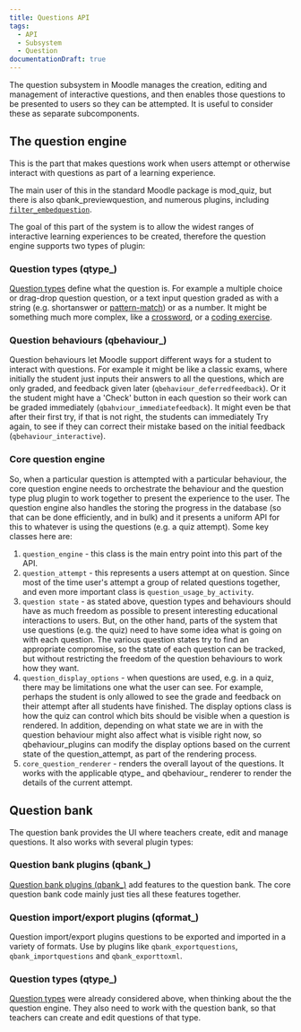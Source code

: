 ```yaml
---
title: Questions API
tags:
  - API
  - Subsystem
  - Question
documentationDraft: true
---
```


The question subsystem in Moodle manages the creation, editing and management of interactive questions, and then enables those questions to be presented to users so they can be attempted. It is useful to consider these as separate subcomponents.

## The question engine

This is the part that makes questions work when users attempt or otherwise interact with questions as part of a learning experience.

The main user of this in the standard Moodle package is mod_quiz, but there is also qbank_previewquestion, and numerous plugins, including [`filter_embedquestion`](https://moodle.org/plugins/filter_embedquestion).

The goal of this part of the system is to allow the widest ranges of interactive learning experiences to be created, therefore the question engine supports two types of plugin:

### Question types (qtype_)

[Question types](../../plugintypes/qtype/index.md) define what the question is. For example a multiple choice or drag-drop question question, or a text input question graded as with a string (e.g. shortanswer or [pattern-match](https://moodle.org/plugins/qtype_pmatch)) or as a number. It might be something much more complex, like a [crossword](https://moodle.org/plugins/qtype_crossword), or a [coding exercise](https://moodle.org/plugins/qtype_coderunner).

### Question behaviours (qbehaviour_)

Question behaviours let Moodle support different ways for a student to interact with questions. For example it might be like a classic exams, where initially the student just inputs their answers to all the questions, which are only graded, and feedback given later (`qbehaviour_deferredfeedback`). Or it the student might have a 'Check' button in each question so their work can be graded immediately (`qbahviour_immediatefeedback`). It might even be that after their first try, if that is not right, the students can immediately Try again, to see if they can correct their mistake based on the initial feedback (`qbehaviour_interactive`).

### Core question engine

So, when a particular question is attempted with a particular behaviour, the core question engine needs to orchestrate the behaviour and the question type plug plugin to work together to present the experience to the user. The question engine also handles the storing the progress in the database (so that can be done efficiently, and in bulk) and it presents a uniform API for this to whatever is using the questions (e.g. a quiz attempt). Some key classes here are:

1. `question_engine` - this class is the main entry point into this part of the API.
2. `question_attempt` - this represents a users attempt at on question. Since most of the time user's attempt a group of related questions together, and even more important class is `question_usage_by_activity`.
3. `question state` - as stated above, question types and behaviours should have as much freedom as possible to present interesting educational interactions to users. But, on the other hand, parts of the system that use questions (e.g. the quiz) need to have some idea what is going on with each question. The various question states try to find an appropriate compromise, so the state of each question can be tracked, but without restricting the freedom of the question behaviours to work how they want.
4. `question_display_options` - when questions are used, e.g. in a quiz, there may be limitations one what the user can see. For example, perhaps the student is only allowed to see the grade and feedback on their attempt after all students have finished. The display options class is how the quiz can control which bits should be visible when a question is rendered. In addition, depending on what state we are in with the question behaviour might also affect what is visible right now, so qbehaviour_plugins can modify the display options based on the current state of the question_attempt, as part of the rendering process.
5. `core_question_renderer` - renders the overall layout of the questions. It works with the applicable qtype_ and qbehaviour_ renderer to render the details of the current attempt.

## Question bank

The question bank provides the UI where teachers create, edit and manage questions. It also works with several plugin types:

### Question bank plugins (qbank_)

[Question bank plugins (qbank_)](../../plugintypes/qbank/index.md) add features to the question bank. The core question bank code mainly just ties all these features together.

### Question import/export plugins (qformat_)

Question import/export plugins questions to be exported and imported in a variety of formats. Use by plugins like `qbank_exportquestions`, `qbank_importquestions` and `qbank_exporttoxml`.

### Question types (qtype_)

[Question types](../../plugintypes/qtype/index.md) were already considered above, when thinking about the the question engine. They also need to work with the question bank, so that teachers can create and edit questions of that type.
